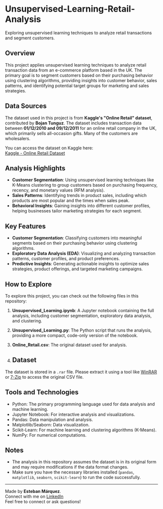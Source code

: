 # Unsupervised-Learning-Retail-Analysis
Exploring unsupervised learning techniques to analyze retail transactions and segment customers.

## Overview

This project applies unsupervised learning techniques to analyze retail transaction data from an e-commerce platform based in the UK. The primary goal is to segment customers based on their purchasing behavior using clustering algorithms, providing insights into customer behavior, sales patterns, and identifying potential target groups for marketing and sales strategies.

## Data Sources

The dataset used in this project is from **Kaggle's "Online Retail" dataset**, contributed by **Bojan Tunguz**. The dataset includes transaction data between **01/12/2010 and 09/12/2011** for an online retail company in the UK, which primarily sells all-occasion gifts. Many of the customers are wholesalers.

You can access the dataset on Kaggle here:  
[Kaggle - Online Retail Dataset](https://www.kaggle.com/datasets/tunguz/online-retail?resource=download)

## Analysis Highlights

- **Customer Segmentation**: Using unsupervised learning techniques like K-Means clustering to group customers based on purchasing frequency, recency, and monetary values (RFM analysis).
- **Sales Patterns**: Identifying trends in product sales, including which products are most popular and the times when sales peak.
- **Behavioral Insights**: Gaining insights into different customer profiles, helping businesses tailor marketing strategies for each segment.

## Key Features

- **Customer Segmentation**: Classifying customers into meaningful segments based on their purchasing behavior using clustering algorithms.
- **Exploratory Data Analysis (EDA)**: Visualizing and analyzing transaction patterns, customer profiles, and product preferences.
- **Predictive Insights**: Generating actionable insights to optimize sales strategies, product offerings, and targeted marketing campaigns.

## How to Explore
To explore this project, you can check out the following files in this repository:

1. **Unsupervised_Learning.ipynb**: A Jupyter notebook containing the full analysis, including customer segmentation, exploratory data analysis, and clustering.
2. **Unsupervised_Learning.py**: The Python script that runs the analysis, providing a more compact, code-only version of the notebook.
3. **Online_Retail.csv**: The original dataset used for analysis.

4. ## Dataset

The dataset is stored in a `.rar` file. Please extract it using a tool like [WinRAR](https://www.win-rar.com/) or [7-Zip](https://www.7-zip.org/) to access the original CSV file.

## Tools and Technologies
- Python: The primary programming language used for data analysis and machine learning.
- Jupyter Notebook: For interactive analysis and visualizations.
- Pandas: Data manipulation and analysis.
- Matplotlib/Seaborn: Data visualization.
- Scikit-Learn: For machine learning and clustering algorithms (K-Means).
- NumPy: For numerical computations.

## Notes

- The analysis in this repository assumes the dataset is in its original form and may require modifications if the data format changes.
- Make sure you have the necessary libraries installed (`pandas`, `matplotlib`, `seaborn`, `scikit-learn`) to run the code successfully.

---
Made by **Esteban Márquez**.  
Connect with me on [LinkedIn](https://www.linkedin.com/in/ing-esteban-marquez)  
Feel free to connect or ask questions!
